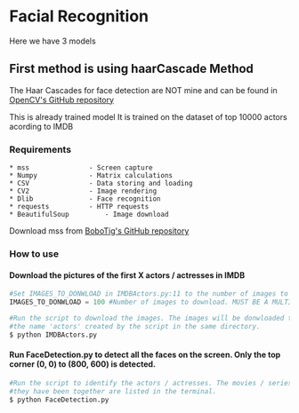 # Facial Recognition
Here we have 3 models 
## First method is using haarCascade Method 
The Haar Cascades for face detection are NOT mine and can be found in [OpenCV's GitHub repository](https://github.com/opencv/opencv/tree/master/data/haarcascades)

This is already trained model 
It is trained on the dataset of top 10000 actors acording to IMDB 
### Requirements
	* mss 				- Screen capture
	* Numpy 			- Matrix calculations
	* CSV				- Data storing and loading
	* CV2				- Image rendering
	* Dlib				- Face recognition
	* requests			- HTTP requests
	* BeautifulSoup 		- Image download
Download mss from [BoboTig's GitHub repository](https://github.com/BoboTiG/python-mss)

### How to use
#### Download the pictures of the first X actors / actresses in IMDB
```python
#Set IMAGES_TO_DONWLOAD in IMDBActors.py:11 to the number of images to be downloaded.
IMAGES_TO_DONWLOAD = 100 #Number of images to download. MUST BE A MULTIPLE OF 50. 
```

```bash
#Run the script to download the images. The images will be donwloaded to a folder with
#the name 'actors' created by the script in the same directory.
$ python IMDBActors.py
```
#### Run FaceDetection.py to detect all the faces on the screen. Only the top corner (0, 0) to (800, 600) is detected.
```bash
#Run the script to identify the actors / actresses. The movies / series where
#they have been together are listed in the terminal.
$ python FaceDetection.py
```


